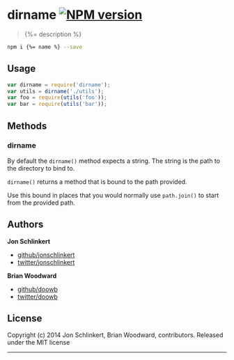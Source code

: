 # dirname [![NPM version](https://badge.fury.io/js/dirname.png)](http://badge.fury.io/js/dirname)

> {%= description %}

```bash
npm i {%= name %} --save
```
## Usage

```js
var dirname = require('dirname');
var utils = dirname('./utils');
var foo = require(utils('foo'));
var bar = require(utils('bar'));
```

## Methods

### dirname

By default the `dirname()` method expects a string. The string is the path to the directory to bind to.

`dirname()` returns a method that is bound to the path provided.

Use this bound in places that you would normally use `path.join()` to start from the provided path.

## Authors

**Jon Schlinkert**

+ [github/jonschlinkert](https://github.com/jonschlinkert)
+ [twitter/jonschlinkert](http://twitter.com/jonschlinkert)

**Brian Woodward**

+ [github/doowb](https://github.com/doowb)
+ [twitter/doowb](http://twitter.com/jonschlinkert)


## License
Copyright (c) 2014 Jon Schlinkert, Brian Woodward, contributors.
Released under the MIT license

***

[package.json]: https://npmjs.org/doc/json.html
